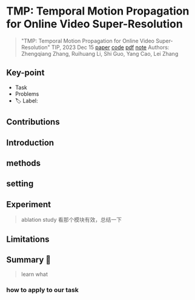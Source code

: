 # TMP: Temporal Motion Propagation for Online Video Super-Resolution

> "TMP: Temporal Motion Propagation for Online Video Super-Resolution" TIP, 2023 Dec 15
> [paper](http://arxiv.org/abs/2312.09909v2) [code](https://github.com/xtudbxk/TMP.) [pdf](./2023_12_TIP_TMP--Temporal-Motion-Propagation-for-Online-Video-Super-Resolution.pdf) [note](./2023_12_TIP_TMP--Temporal-Motion-Propagation-for-Online-Video-Super-Resolution_Note.md)
> Authors: Zhengqiang Zhang, Ruihuang Li, Shi Guo, Yang Cao, Lei Zhang

## Key-point

- Task
- Problems
- :label: Label:

## Contributions

## Introduction

## methods

## setting

## Experiment

> ablation study 看那个模块有效，总结一下

## Limitations

## Summary :star2:

> learn what

### how to apply to our task

